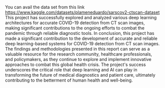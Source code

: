 You can avail the data set from this link https://www.kaggle.com/datasets/plameneduardo/sarscov2-ctscan-dataset
This project has successfully explored and analyzed various deep learning architectures for accurate COVID-19 detection from CT scan images, making significant contributions to the ongoing efforts to combat the pandemic through reliable diagnostic tools. 
In conclusion, this project has made a significant contribution to the development of accurate and reliable deep learning-based systems for COVID-19 detection from CT scan images. The findings and methodologies presented in this report can serve as a valuable resource for the research community, healthcare professionals, and policymakers, as they continue to explore and implement innovative approaches to combat this global health crisis. The project's success underscores the critical role that deep learning and AI can play in transforming the future of medical diagnostics and patient care, ultimately contributing to the betterment of human health and well-being.
 

